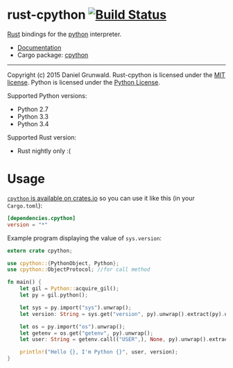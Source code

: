 rust-cpython [![Build Status](https://travis-ci.org/dgrunwald/rust-cpython.svg?branch=master)](https://travis-ci.org/dgrunwald/rust-cpython)
====================

[Rust](http://www.rust-lang.org/) bindings for the [python](https://www.python.org/) interpreter.

* [Documentation](http://dgrunwald.github.io/rust-cpython/doc/cpython/)
* Cargo package: [cpython](https://crates.io/crates/cpython)

---

Copyright (c) 2015 Daniel Grunwald.
Rust-cpython is licensed under the [MIT license](http://opensource.org/licenses/MIT).
Python is licensed under the [Python License](https://docs.python.org/2/license.html).

Supported Python versions:
* Python 2.7
* Python 3.3
* Python 3.4

Supported Rust version:
* Rust nightly only :(

# Usage

[`cpython` is available on crates.io](https://crates.io/crates/cpython) so you can use it like this (in your `Cargo.toml`):

```toml
[dependencies.cpython]
version = "*"
```

Example program displaying the value of `sys.version`:

```rust
extern crate cpython;

use cpython::{PythonObject, Python};
use cpython::ObjectProtocol; //for call method

fn main() {
    let gil = Python::acquire_gil();
    let py = gil.python();

    let sys = py.import("sys").unwrap();
    let version: String = sys.get("version", py).unwrap().extract(py).unwrap();

    let os = py.import("os").unwrap();
    let getenv = os.get("getenv", py).unwrap();
    let user: String = getenv.call(("USER",), None, py).unwrap().extract(py).unwrap();

    println!("Hello {}, I'm Python {}", user, version);
}
```

